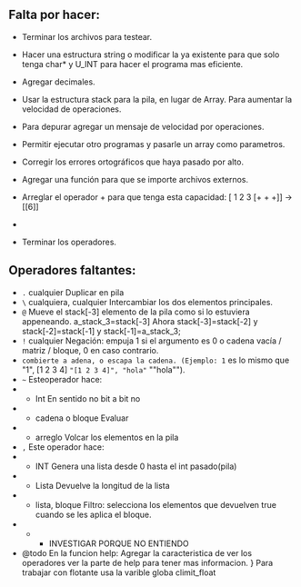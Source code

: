 ## Falta por hacer:
- Terminar los archivos para testear.
- Hacer una estructura string o modificar la ya existente para que solo tenga char* y U_INT para hacer el programa mas eficiente.
- Agregar decimales.
- Usar la estructura stack para la pila, en lugar de Array. Para aumentar la velocidad de operaciones.
- Para depurar agregar un mensaje de velocidad por operaciones.
- Permitir ejecutar otro programas y pasarle un array como parametros.
- Corregir los errores ortográficos que haya pasado por alto.
- Agregar una función para que se importe archivos externos.
- Arreglar el operador + para que tenga esta capacidad: [ 1 2 3 [+ + +]] -> [[6]]
- 

- Terminar los operadores.

## Operadores faltantes:
  - `.` cualquier Duplicar en pila
  - `\` cualquiera, cualquier Intercambiar los dos elementos principales.
  - `@` Mueve el stack[-3] elemento de la pila como si lo estuviera appeneando. a_stack_3=stack[-3] Ahora stack[-3]=stack[-2] y stack[-2]=stack[-1] y stack[-1]=a_stack_3;
  - `!` cualquier Negación: empuja 1 si el argumento es 0 o cadena vacía / matriz / bloque, 0 en caso contrario.
  - ` combierte a adena, o escapa la cadena. (Ejemplo: 1 `  es lo mismo que "1", [1 2 3 4] ` "[1 2 3 4]", "hola" ` "\"hola\"").
  - `~` Esteoperador hace:
  - - Int  En sentido no bit a bit no
  - - cadena o bloque  Evaluar
  - - arreglo  Volcar los elementos en la pila
  - `,` Este operador hace:
  - - INT   Genera una lista desde 0 hasta el int pasado(pila)
  - - Lista   Devuelve la longitud de la lista
  - - lista, bloque  Filtro: selecciona los elementos que devuelven true cuando se les aplica el bloque.
  - - - INVESTIGAR PORQUE NO ENTIENDO
  - @todo En la funcion help:
    Agregar la caracteristica de ver los operadores ver la parte de help para tener mas informacion.
}
Para trabajar con flotante usa la varible globa climit_float